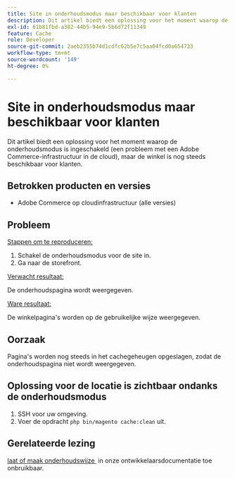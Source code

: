 ```yaml
---
title: Site in onderhoudsmodus maar beschikbaar voor klanten
description: Dit artikel biedt een oplossing voor het moment waarop de onderhoudsmodus is ingeschakeld (een probleem met een Adobe Commerce-infrastructuur in de cloud), maar de winkel is nog steeds beschikbaar voor klanten.
exl-id: 61b81fbd-a382-44b5-94e9-5b6d72f11349
feature: Cache
role: Developer
source-git-commit: 2aeb2355b74d1cdfc62b5e7c5aa04fcd0a654733
workflow-type: tm+mt
source-wordcount: '149'
ht-degree: 0%

---
```


# Site in onderhoudsmodus maar beschikbaar voor klanten

Dit artikel biedt een oplossing voor het moment waarop de onderhoudsmodus is ingeschakeld (een probleem met een Adobe Commerce-infrastructuur in de cloud), maar de winkel is nog steeds beschikbaar voor klanten.

## Betrokken producten en versies

* Adobe Commerce op cloudinfrastructuur (alle versies)

## Probleem

<u> Stappen om te reproduceren:</u>

1. Schakel de onderhoudsmodus voor de site in.
1. Ga naar de storefront.

<u> Verwacht resultaat:</u>

De onderhoudspagina wordt weergegeven.

<u> Ware resultaat:</u>

De winkelpagina&#39;s worden op de gebruikelijke wijze weergegeven.

## Oorzaak

Pagina&#39;s worden nog steeds in het cachegeheugen opgeslagen, zodat de onderhoudspagina niet wordt weergegeven.

## Oplossing voor de locatie is zichtbaar ondanks de onderhoudsmodus

1. SSH voor uw omgeving.
1. Voer de opdracht `php bin/magento cache:clean` uit.

## Gerelateerde lezing

[&#x200B; laat of maak onderhoudswijze &#x200B;](https://experienceleague.adobe.com/nl/docs/commerce-operations/installation-guide/tutorials/maintenance-mode) in onze ontwikkelaarsdocumentatie toe onbruikbaar.
